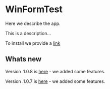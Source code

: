 # WinFormTest

Here we describe the app.

This is a description...

To install we provide a [link](https://uzielprojects.github.io/WinFormTest/AppPackages/index.html)

## Whats new

Version .1.0.8 is [here](./docs/v.1.0.8.md) - we added some features.

Version .1.0.7 is [here](./docs/v.1.0.7.md) - we added some features.
